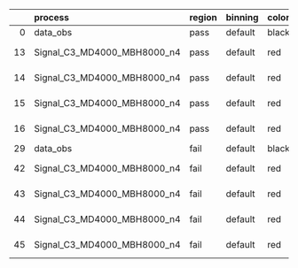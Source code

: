 |    | process                     | region   | binning   | color   | process_type   |   scale | variation   | source_filename                                                      | source_histname    | alias                       | title     |   combine_idx |     lnN |   shapes | syst_type   | direction   | variation_alias   |
|---:|:----------------------------|:---------|:----------|:--------|:---------------|--------:|:------------|:---------------------------------------------------------------------|:-------------------|:----------------------------|:----------|--------------:|--------:|---------:|:------------|:------------|:------------------|
|  0 | data_obs                    | pass     | default   | black   | DATA           |       1 | nominal     | ./histograms_for_2DAlphabet_v18//BH_Data.root                        | hpass              | Data                        | Data      |           nan | nan     |      nan | nan         | nan         | nan               |
| 13 | Signal_C3_MD4000_MBH8000_n4 | pass     | default   | red     | SIGNAL         |       1 | lumi        | ./histograms_for_2DAlphabet_v18//BH_Signal_C3_MD4000_MBH8000_n4.root | hpass              | Signal_C3_MD4000_MBH8000_n4 | BH signal |           nan |   1.016 |      nan | lnN         | nan         | nan               |
| 14 | Signal_C3_MD4000_MBH8000_n4 | pass     | default   | red     | SIGNAL         |       1 | SVM         | ./histograms_for_2DAlphabet_v18//BH_Signal_C3_MD4000_MBH8000_n4.root | hpass_SVMsyst_up   | Signal_C3_MD4000_MBH8000_n4 | BH signal |           nan | nan     |        1 | shapes      | Up          | SVMsyst           |
| 15 | Signal_C3_MD4000_MBH8000_n4 | pass     | default   | red     | SIGNAL         |       1 | SVM         | ./histograms_for_2DAlphabet_v18//BH_Signal_C3_MD4000_MBH8000_n4.root | hpass_SVMsyst_down | Signal_C3_MD4000_MBH8000_n4 | BH signal |           nan | nan     |        1 | shapes      | Down        | SVMsyst           |
| 16 | Signal_C3_MD4000_MBH8000_n4 | pass     | default   | red     | SIGNAL         |       1 | nominal     | ./histograms_for_2DAlphabet_v18//BH_Signal_C3_MD4000_MBH8000_n4.root | hpass              | Signal_C3_MD4000_MBH8000_n4 | BH signal |           nan | nan     |      nan | nan         | nan         | nan               |
| 29 | data_obs                    | fail     | default   | black   | DATA           |       1 | nominal     | ./histograms_for_2DAlphabet_v18//BH_Data.root                        | hfail              | Data                        | Data      |           nan | nan     |      nan | nan         | nan         | nan               |
| 42 | Signal_C3_MD4000_MBH8000_n4 | fail     | default   | red     | SIGNAL         |       1 | lumi        | ./histograms_for_2DAlphabet_v18//BH_Signal_C3_MD4000_MBH8000_n4.root | hfail              | Signal_C3_MD4000_MBH8000_n4 | BH signal |           nan |   1.016 |      nan | lnN         | nan         | nan               |
| 43 | Signal_C3_MD4000_MBH8000_n4 | fail     | default   | red     | SIGNAL         |       1 | SVM         | ./histograms_for_2DAlphabet_v18//BH_Signal_C3_MD4000_MBH8000_n4.root | hfail_SVMsyst_up   | Signal_C3_MD4000_MBH8000_n4 | BH signal |           nan | nan     |        1 | shapes      | Up          | SVMsyst           |
| 44 | Signal_C3_MD4000_MBH8000_n4 | fail     | default   | red     | SIGNAL         |       1 | SVM         | ./histograms_for_2DAlphabet_v18//BH_Signal_C3_MD4000_MBH8000_n4.root | hfail_SVMsyst_down | Signal_C3_MD4000_MBH8000_n4 | BH signal |           nan | nan     |        1 | shapes      | Down        | SVMsyst           |
| 45 | Signal_C3_MD4000_MBH8000_n4 | fail     | default   | red     | SIGNAL         |       1 | nominal     | ./histograms_for_2DAlphabet_v18//BH_Signal_C3_MD4000_MBH8000_n4.root | hfail              | Signal_C3_MD4000_MBH8000_n4 | BH signal |           nan | nan     |      nan | nan         | nan         | nan               |